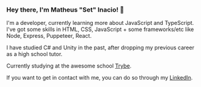 ### Hey there, I'm Matheus "Set" Inacio! :grimacing:

I'm a developer, currently learning more about JavaScript and TypeScript.
I've got some skills in HTML, CSS, JavaScript + some frameworks/etc like Node, Express, Puppeteer, React.

I have studied C# and Unity in the past, after dropping my previous career as a high school tutor.

Currently studying at the awesome school [Trybe](https://www.betrybe.com/).

If you want to get in contact with me, you can do so through my [LinkedIn](https://www.linkedin.com/in/inaciomatheusdev/).
